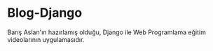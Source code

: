 # Blog-Django
Barış Aslan'ın hazırlamış olduğu, Django ile Web Programlama eğitim videolarının uygulamasıdır.

